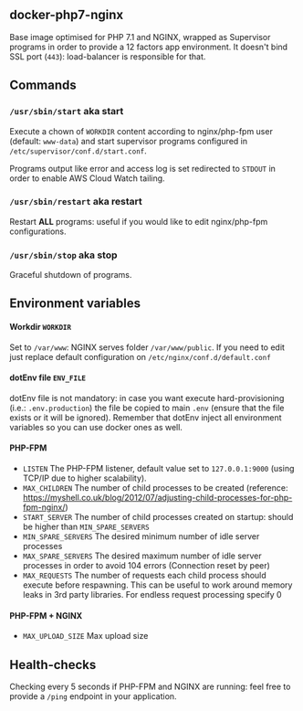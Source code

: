 docker-php7-nginx
---

Base image optimised for PHP 7.1 and NGINX, wrapped as Supervisor programs in order to provide a 12 factors app
environment. It doesn't bind SSL port (`443`): load-balancer is responsible for that.



Commands
---
### `/usr/sbin/start` aka start
Execute a chown of `WORKDIR` content according to nginx/php-fpm user (default: `www-data`) and start supervisor programs
configured in `/etc/supervisor/conf.d/start.conf`.

Programs output like error and access log is set redirected to `STDOUT` in order to enable AWS Cloud Watch tailing.

### `/usr/sbin/restart` aka restart
Restart **ALL** programs: useful if you would like to edit nginx/php-fpm configurations.

### `/usr/sbin/stop` aka stop
Graceful shutdown of programs.



Environment variables
---

#### Workdir `WORKDIR`
Set to `/var/www`: NGINX serves folder `/var/www/public`. If you need to edit just replace default configuration on
`/etc/nginx/conf.d/default.conf`

#### dotEnv file `ENV_FILE`
dotEnv file is not mandatory: in case you want execute hard-provisioning (i.e.: `.env.production`) the file be copied to
main `.env` (ensure that the file exists or it will be ignored).
Remember that dotEnv inject all environment variables so you can use docker ones as well.


#### PHP-FPM
- `LISTEN` The PHP-FPM listener, default value set to `127.0.0.1:9000` (using TCP/IP due to higher scalability).
- `MAX_CHILDREN` The number of child processes to be created
                 (reference: https://myshell.co.uk/blog/2012/07/adjusting-child-processes-for-php-fpm-nginx/)
- `START_SERVER` The number of child processes created on startup: should be higher than `MIN_SPARE_SERVERS`
- `MIN_SPARE_SERVERS` The desired minimum number of idle server processes
- `MAX_SPARE_SERVERS` The desired maximum number of idle server processes in order to avoid 104 errors
                      (Connection reset by peer)
- `MAX_REQUESTS` The number of requests each child process should execute before respawning. This can be useful to work
                 around memory leaks in 3rd party libraries. For endless request processing specify 0

#### PHP-FPM + NGINX
- `MAX_UPLOAD_SIZE` Max upload size



Health-checks
---
Checking every 5 seconds if PHP-FPM and NGINX are running: feel free to provide a `/ping` endpoint in your application.